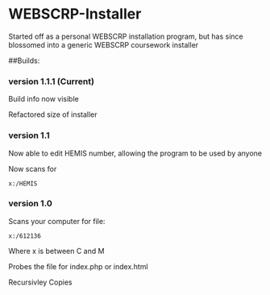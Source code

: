 WEBSCRP-Installer
=================

Started off as a personal WEBSCRP installation program,
but has since blossomed into a generic WEBSCRP coursework installer

##Builds:

### version 1.1.1 (Current)

Build info now visible

Refactored size of installer

### version 1.1

Now able to edit HEMIS number, allowing the program to be used by anyone

Now scans for

    x:/HEMIS


### version 1.0

Scans your computer for file:

    x:/612136
    
Where x is between C and M

Probes the file for index.php or index.html

Recursivley Copies
